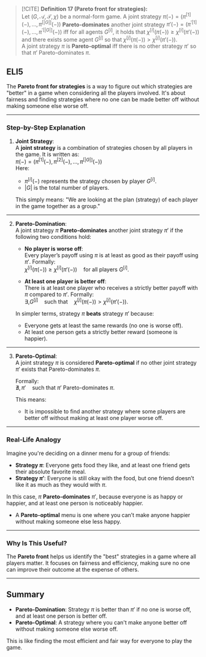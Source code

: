 > [!CITE] **Definition 17 (Pareto front for strategies):**  
Let $(G, \mathcal{A}, \mathcal{T}, \chi)$ be a normal-form game. A joint strategy $\pi(-) = (\pi^{[1]}(-), \ldots, \pi^{[|G|]}(-))$ **Pareto-dominates** another joint strategy $\pi'(-) = (\pi^{\prime[1]}(-), \ldots, \pi^{\prime[|G|]}(-))$ iff for all agents $G^{[i]}$, it holds that $\chi^{[i]}(\pi(-)) \geq \chi^{[i]}(\pi'(-))$ and there exists some agent $G^{[j]}$ so that $\chi^{[j]}(\pi(-)) > \chi^{[j]}(\pi'(-))$.  
A joint strategy $\pi$ is **Pareto-optimal** iff there is no other strategy $\pi'$ so that $\pi'$ Pareto-dominates $\pi$.

## ELI5

The **Pareto front for strategies** is a way to figure out which strategies are "better" in a game when considering all the players involved. It's about fairness and finding strategies where no one can be made better off without making someone else worse off.

---

### Step-by-Step Explanation

1. **Joint Strategy**:  
    A **joint strategy** is a combination of strategies chosen by all players in the game. It is written as:  
    $\pi(-)=(\pi^{[1]}(-),\pi^{[2]}(-),\dots ,\pi^{[|G|]}(-))$  
    Here:
    
    - $\pi^{[i]}(-)$ represents the strategy chosen by player $G^{[i]}$.
    - $|G|$ is the total number of players.
    
    This simply means: "We are looking at the plan (strategy) of each player in the game together as a group."
    

---

2. **Pareto-Domination**:  
    A joint strategy $\pi$ **Pareto-dominates** another joint strategy $\pi'$ if the following two conditions hold:
    
    - **No player is worse off**:  
        Every player’s payoff using $\pi$ is at least as good as their payoff using $\pi'$. Formally:  
        $\chi^{[i]}(\pi(-)) \geq \chi^{[i]}(\pi'(-)) \quad \text{for all players } G^{[i]}.$
        
    - **At least one player is better off**:  
        There is at least one player who receives a strictly better payoff with $\pi$ compared to $\pi'$. Formally:  
        $\exists , G^{[j]} \quad \text{such that} \quad \chi^{[j]}(\pi(-)) > \chi^{[j]}(\pi'(-)).$
        
    
    In simpler terms, strategy $\pi$ **beats** strategy $\pi'$ because:
    
    - Everyone gets at least the same rewards (no one is worse off).
    - At least one person gets a strictly better reward (someone is happier).

---

3. **Pareto-Optimal**:  
    A joint strategy $\pi$ is considered **Pareto-optimal** if no other joint strategy $\pi'$ exists that Pareto-dominates $\pi$.
    
    Formally:  
    $\nexists , \pi' \quad \text{such that } \pi' \text{ Pareto-dominates } \pi.$
    
    This means:
    
    - It is impossible to find another strategy where some players are better off without making at least one player worse off.

---

### Real-Life Analogy

Imagine you're deciding on a dinner menu for a group of friends:

- **Strategy $\pi$**: Everyone gets food they like, and at least one friend gets their absolute favorite meal.
- **Strategy $\pi'$**: Everyone is still okay with the food, but one friend doesn’t like it as much as they would with $\pi$.

In this case, $\pi$ **Pareto-dominates** $\pi'$, because everyone is as happy or happier, and at least one person is noticeably happier.

- A **Pareto-optimal** menu is one where you can’t make anyone happier without making someone else less happy.

---

### Why Is This Useful?

The **Pareto front** helps us identify the "best" strategies in a game where all players matter. It focuses on fairness and efficiency, making sure no one can improve their outcome at the expense of others.

---

## Summary

- **Pareto-Domination**: Strategy $\pi$ is better than $\pi'$ if no one is worse off, and at least one person is better off.
- **Pareto-Optimal**: A strategy where you can't make anyone better off without making someone else worse off.

This is like finding the most efficient and fair way for everyone to play the game.